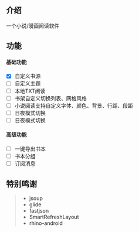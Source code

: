 ## 介绍
一个小说/漫画阅读软件

## 功能
#### 基础功能
- [x] 自定义书源
- [ ] 自定义主题
- [ ] 本地TXT阅读
- [ ] 书架自定义切换列表、网格风格
- [ ] 小说阅读支持自定义字体、颜色、背景、行距、段距
- [ ] 日夜模式切换
- [ ] 日夜模式切换
#### 高级功能
- [ ] 一键导出书本
- [ ] 书本分组
- [ ] 订阅消息

## 特别鸣谢
> * <a herf="https://github.com/jhy/jsoup/">jsoup</a>
> * <a herf="https://github.com/bumptech/glide">glide</a>
> * <a herf="https://github.com/alibaba/fastjson">fastjson</a>
> * <a herf="https://github.com/scwang90/SmartRefreshLayout/">SmartRefreshLayout</a>
> * <a herf="https://github.com/gedoor/rhino-android/">rhino-android</a>
